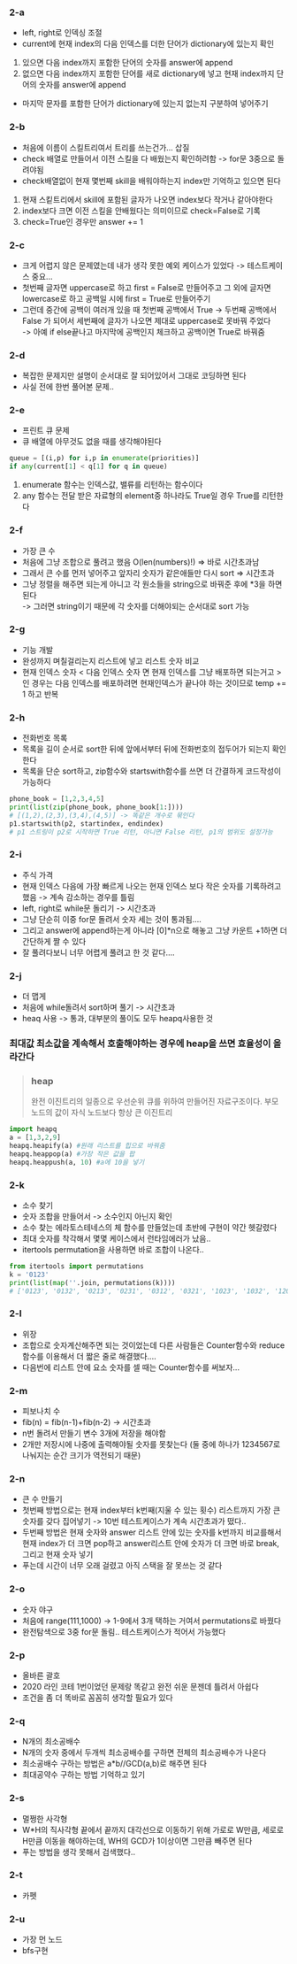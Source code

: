 ### 2-a
- left, right로 인덱싱 조절 
- current에 현재 index의 다음 인덱스를 더한 단어가 dictionary에 있는지 확인   
1. 있으면 다음 index까지 포함한 단어의 숫자를 answer에 append   
2. 없으면 다음 index까지 포함한 단어를 새로 dictionary에 넣고 현재 index까지 단어의 숫자를 answer에 append   
- 마지막 문자를 포함한 단어가 dictionary에 있는지 없는지 구분하여 넣어주기   

### 2-b
- 처음에 이름이 스킬트리여서 트리를 쓰는건가... 삽질   
- check 배열로 만들어서 이전 스킬을 다 배웠는지 확인하려함 -> for문 3중으로 돌려야됨   
- check배열없이 현재 몇번째 skill을 배워야하는지 index만 기억하고 있으면 된다   
1. 현재 스킽트리에서 skill에 포함된 글자가 나오면 index보다 작거나 같아야한다
2. index보다 크면 이전 스킬을 안배웠다는 의미이므로 check=False로 기록   
3. check=True인 경우만 answer += 1   

### 2-c   
- 크게 어렵지 않은 문제였는데 내가 생각 못한 예외 케이스가 있었다 -> 테스트케이스 중요...   
- 첫번째 글자면 uppercase로 하고 first = False로 만들어주고 그 외에 글자면 lowercase로 하고 공백일 시에 first = True로 만들어주기   
- 그런데 중간에 공백이 여러개 있을 때 첫번째 공백에서 True -> 두번째 공백에서 False 가 되어서 세번째에 글자가 나오면 제대로 uppercase로 못바꿔 주었다   
-> 아예 if else끝나고 마지막에 공백인지 체크하고 공백이면 True로 바꿔줌

### 2-d
- 복잡한 문제지만 설명이 순서대로 잘 되어있어서 그대로 코딩하면 된다   
- 사실 전에 한번 풀어본 문제..   

### 2-e
- 프린트 큐 문제   
- 큐 배열에 아무것도 없을 때를 생각해야된다   
```python
queue = [(i,p) for i,p in enumerate(priorities)]
if any(current[1] < q[1] for q in queue)
```
1. enumerate 함수는 인덱스값, 밸류를 리턴하는 함수이다   
2. any 함수는 전달 받은 자료형의 element중 하나라도 True일 경우 True를 리턴한다   

### 2-f
- 가장 큰 수    
- 처음에 그냥 조합으로 풀려고 했음 O(len(numbers)!) => 바로 시간초과남   
- 그래서 큰 수를 먼저 넣어주고 앞자리 숫자가 같은애들만 다시 sort => 시간초과   
- 그냥 정렬을 해주면 되는게 아니고 각 원소들을 string으로 바꿔준 후에 *3을 하면 된다   
-> 그러면 string이기 때문에 각 숫자를 더해야되는 순서대로 sort 가능    

### 2-g
- 기능 개발    
- 완성까지 며칠걸리는지 리스트에 넣고 리스트 숫자 비교   
- 현재 인덱스 숫자 < 다음 인덱스 숫자 면 현재 인덱스를 그냥 배포하면 되는거고 > 인 경우는 다음 인덱스를 배포하려면 현재인덱스가 끝나야 하는 것이므로 temp += 1 하고 반복   

### 2-h
- 전화번호 목록   
- 목록을 길이 순서로 sort한 뒤에 앞에서부터 뒤에 전화번호의 접두어가 되는지 확인한다   
- 목록을 단순 sort하고, zip함수와 startswith함수를 쓰면 더 간결하게 코드작성이 가능하다   
```python
phone_book = [1,2,3,4,5]
print(list(zip(phone_book, phone_book[1:])))
# [(1,2),(2,3),(3,4),(4,5)] -> 똑같은 개수로 묶인다
p1.startswith(p2, startindex, endindex)
# p1 스트링이 p2로 시작하면 True 리턴, 아니면 False 리턴, p1의 범위도 설정가능
```

### 2-i
- 주식 가격   
- 현재 인덱스 다음에 가장 빠르게 나오는 현재 인덱스 보다 작은 숫자를 기록하려고 했음 -> 계속 감소하는 경우를 틀림    
- left, right로 while문 돌리기 -> 시간초과   
- 그냥 단순히 이중 for문 돌려서 숫자 세는 것이 통과됨....   
- 그리고 answer에 append하는게 아니라 [0]*n으로 해놓고 그냥 카운트 +1하면 더 간단하게 짤 수 있다   
- 잘 풀려다보니 너무 어렵게 풀려고 한 것 같다....    

### 2-j
- 더 맵게   
- 처음에 while돌려서 sort하며 풀기 -> 시간초과   
- heaq 사용 -> 통과, 대부분의 풀이도 모두 heapq사용한 것   
### 최대값 최소값을 계속해서 호출해야하는 경우에 heap을 쓰면 효율성이 올라간다   
> ### heap   
> 완전 이진트리의 일종으로 우선순위 큐를 위하여 만들어진 자료구조이다. 부모 노드의 값이 자식 노드보다 항상 큰 이진트리
```python
import heapq
a = [1,3,2,9]
heapq.heapify(a) #원래 리스트를 힙으로 바꿔줌
heapq.heappop(a) #가장 작은 값을 팝
heapq.heappush(a, 10) #a에 10을 넣기
```

### 2-k
- 소수 찾기   
- 숫자 조합을 만들어서 -> 소수인지 아닌지 확인   
- 소수 찾는 에라토스테네스의 체 함수를 만들었는데 초반에 구현이 약간 헷갈렸다   
- 최대 숫자를 착각해서 몇몇 케이스에서 런타임에러가 났음..   
- itertools permutation을 사용하면 바로 조합이 나온다..    
```python
from itertools import permutations
k = '0123'
print(list(map(''.join, permutations(k))))
# ['0123', '0132', '0213', '0231', '0312', '0321', '1023', '1032', '1203', '1230', '1302', '1320', '2013', '2031', '2103', '2130', '2301', '2310', '3012', '3021', '3102', '3120', '3201', '3210']
```

### 2-l
- 위장   
- 조합으로 숫자계산해주면 되는 것이었는데 다른 사람들은 Counter함수와 reduce 함수를 이용해서 더 짧은 줄로 해결했다....   
- 다음번에 리스트 안에 요소 숫자를 셀 때는 Counter함수를 써보자...   

### 2-m
- 피보나치 수   
- fib(n) = fib(n-1)+fib(n-2) -> 시간초과   
- n번 돌려서 만들기 변수 3개에 저장을 해야함   
- 2개만 저장시에 나중에 출력해야될 숫자를 못찾는다 (둘 중에 하나가 1234567로 나눠지는 순간 크기가 역전되기 때문)   

### 2-n
- 큰 수 만들기   
- 첫번째 방법으로는 현재 index부터 k번째(지울 수 있는 횟수) 리스트까지 가장 큰 숫자를 갖다 집어넣기 -> 10번 테스트케이스가 계속 시간초과가 떴다..   
- 두번째 방법은 현재 숫자와 answer 리스트 안에 있는 숫자를 k번까지 비교를해서 현재 index가 더 크면 pop하고 answer리스트 안에 숫자가 더 크면 바로 break, 그리고 현재 숫자 넣기   
- 푸는데 시간이 너무 오래 걸렸고 아직 스택을 잘 못쓰는 것 같다   

### 2-o
- 숫자 야구   
- 처음에 range(111,1000) -> 1-9에서 3개 택하는 거여서 permutations로 바꿨다   
- 완전탐색으로 3중 for문 돌림.. 테스트케이스가 적어서 가능했다   

### 2-p
- 올바른 괄호   
- 2020 라인 코테 1번이었던 문제랑 똑같고 완전 쉬운 문젠데 틀려서 아쉽다   
- 조건을 좀 더 똑바로 꼼꼼히 생각할 필요가 있다   

### 2-q
- N개의 최소공배수   
- N개의 숫자 중에서 두개씩 최소공배수를 구하면 전체의 최소공배수가 나온다   
- 최소공배수 구하는 방법은 a*b//GCD(a,b)로 해주면 된다   
- 최대공약수 구하는 방법 기억하고 있기   

### 2-s   
- 멀쩡한 사각형   
- W*H의 직사각형 끝에서 끝까지 대각선으로 이동하기 위해 가로로 W만큼, 세로로 H만큼 이동을 해야하는데, WH의 GCD가 1이상이면 그만큼 빼주면 된다   
- 푸는 방법을 생각 못해서 검색했다..      

### 2-t   
- 카펫   

### 2-u   
- 가장 먼 노드   
- bfs구현    